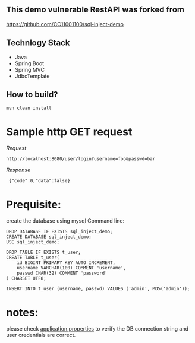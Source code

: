 ## This demo vulnerable RestAPI was forked from

   https://github.com/CC11001100/sql-inject-demo

## Technlogy Stack
   * Java 
   * Spring Boot
   * Spring MVC
   * JdbcTemplate
 
## How to build?
```
mvn clean install
```


# Sample http GET request
*Request*

```
http://localhost:8080/user/login?username=foo&passwd=bar
```
 *Response*
```
 {"code":0,"data":false}
```

# Prequisite:

create the database using mysql Command line:

```
DROP DATABASE IF EXISTS sql_inject_demo;
CREATE DATABASE sql_inject_demo;
USE sql_inject_demo;

DROP TABLE IF EXISTS t_user;
CREATE TABLE t_user(
    id BIGINT PRIMARY KEY AUTO_INCREMENT,
    username VARCHAR(100) COMMENT 'username',
    passwd CHAR(32) COMMENT 'password'
) CHARSET UTF8;

INSERT INTO t_user (username, passwd) VALUES ('admin', MD5('admin'));

```

# notes:
please check [application.properties](src/main/resources/application.properties) to verify the DB connection string and user credentials are correct.






